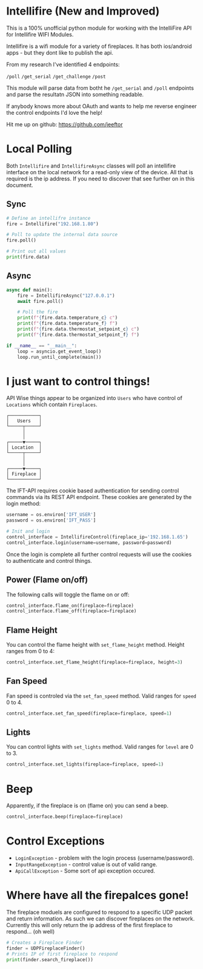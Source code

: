 # Intellifire (New and Improved)

This is a 100% unofficial python module for working with the IntelliFire API for Intellifire WIFI Modules.



Intellifire is a wifi module for a variety of fireplaces. It has both ios/android apps - but they dont like to publish the api.

From my research I've identified 4 endpoints:

`/poll`
`/get_serial`
`/get_challenge`
`/post`

This module will parse data from botht he `/get_serial` and `/poll` endpoints and parse the resultatn JSON into something readable.

If anybody knows more about OAuth and wants to help me reverse engineer the control endpoints I'd love the help!

Hit me up on github: https://github.com/jeeftor


# Local Polling

Both `Intellifire` and `IntellifireAsync` classes will poll an intellifire interface on the local network for a read-only view of the device. All that is required is the ip address. If you need to discover that see further on in this document.

## Sync 

```python
# Define an intellifre instance
fire = Intellifire("192.168.1.80")

# Poll to update the internal data source
fire.poll()

# Print out all values
print(fire.data)    
```

## Async

```python
async def main():
    fire = IntellifireAsync("127.0.0.1")
    await fire.poll()

    # Poll the fire
    print(f"{fire.data.temperature_c} c")
    print(f"{fire.data.temperature_f} f")
    print(f"{fire.data.thermostat_setpoint_c} c")
    print(f"{fire.data.thermostat_setpoint_f} f")

if __name__ == "__main__":
    loop = asyncio.get_event_loop()
    loop.run_until_complete(main())

```



# I just want to control things!

API Wise things appear to be organized into `Users` who have control of `Locations` which contain `Fireplaces`.

```
┌───────────┐
│   Users   │ 
└─────┬─────┘
      │      
      │      
┌─────▼─────┐
│ Location  │ 
└─────┬─────┘
      │      
      │      
┌─────▼─────┐
│ Fireplace │
└───────────┘
```

The IFT-API requires cookie based authentication for sending control commands via its REST API endpoint. These cookies are generated by the login method:

```python
username = os.environ['IFT_USER']
password = os.environ['IFT_PASS']

# Init and login
control_interface = IntellifireControl(fireplace_ip='192.168.1.65')
control_interface.login(username=username, password=password)
```

Once the login is complete all further control requests will use the cookies to authenticate and control things.

## Power (Flame on/off)

The following calls will toggle the flame on or off:

```python
control_interface.flame_on(fireplace=fireplace)
control_interface.flame_off(fireplace=fireplace)
```
## Flame Height

You can control the flame height with `set_flame_height` method. Height ranges from 0 to 4:

```python
control_interface.set_flame_height(fireplace=fireplace, height=3)
```

## Fan Speed

Fan speed is controled via the `set_fan_speed` method. Valid ranges for `speed` 0 to 4.

```python
control_interface.set_fan_speed(fireplace=fireplace, speed=1)
```

## Lights

You can control lights with `set_lights` method. Valid ranges for `level` are 0 to 3.


```python
control_interface.set_lights(fireplace=fireplace, speed=1)

```
# Beep

Apparently, if the fireplace is on (flame on) you can send a beep.


```python
control_interface.beep(fireplace=fireplace)

```

# Control Exceptions

- `LoginException` - problem with the login process (username/password).
- `InputRangeException` - control value is out of valid range.
- `ApiCallException` - Some sort of api exception occured.


# Where have all the firepalces gone!

The fireplace moduels are configured to respond to a specific UDP packet and return information. As such we can discover fireplaces on the network. Currently this will only return the ip address of the first fireplace to respond... (oh well)

```python
# Creates a Fireplace Finder
finder = UDPFireplaceFinder()
# Prints IP of first fireplace to respond
print(finder.search_fireplace())
```
